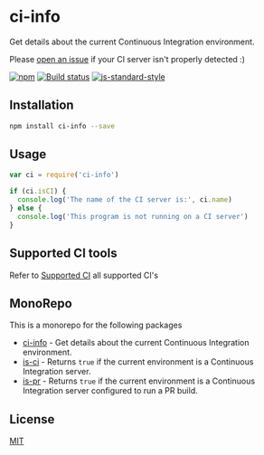 # ci-info

Get details about the current Continuous Integration environment.

Please [open an
issue](https://github.com/watson/ci-info/issues/new?template=ci-server-not-detected.md)
if your CI server isn't properly detected :)

[![npm](https://img.shields.io/npm/v/ci-info.svg)](https://www.npmjs.com/package/ci-info)
[![Build status](https://travis-ci.org/watson/ci-info.svg?branch=master)](https://travis-ci.org/watson/ci-info)
[![js-standard-style](https://img.shields.io/badge/code%20style-standard-brightgreen.svg?style=flat)](https://github.com/feross/standard)

## Installation

```bash
npm install ci-info --save
```

## Usage

```js
var ci = require('ci-info')

if (ci.isCI) {
  console.log('The name of the CI server is:', ci.name)
} else {
  console.log('This program is not running on a CI server')
}
```

## Supported CI tools

Refer to [Supported CI](https://github.com/watson/ci-info/blob/master/SUPPORTED_CI.md) all supported CI's

## MonoRepo

This is a monorepo for the following packages

- [ci-info](packages/ci-info) - Get details about the current Continuous Integration environment.
- [is-ci](packages/is-ci) - Returns `true` if the current environment is a Continuous Integration server.
- [is-pr](packages/is-pr) - Returns `true` if the current environment is a Continuous Integration server configured to run a PR build.

## License

[MIT](https://github.com/watson/ci-info/blob/master/LICENSE)
